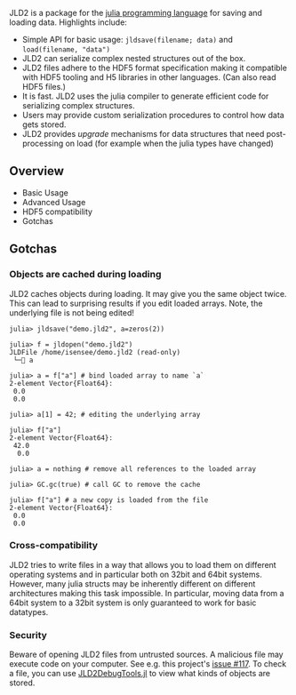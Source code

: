 JLD2 is a package for the [julia programming language](https://julialang.org/) for saving and loading data.
Highlights include:

- Simple API for basic usage: `jldsave(filename; data)` and `load(filename, "data")`
- JLD2 can serialize complex nested structures out of the box.
- JLD2 files adhere to the HDF5 format specification making it compatible with HDF5 tooling
and H5 libraries in other languages. (Can also read HDF5 files.)
- It is fast. JLD2 uses the julia compiler to generate efficient code for serializing complex structures.
- Users may provide custom serialization procedures to control how data gets stored.
- JLD2 provides *upgrade* mechanisms for data structures that need post-processing on load (for example when the julia types have changed) 


## Overview

- Basic Usage
- Advanced Usage
- HDF5 compatibility
- Gotchas


## Gotchas

### Objects are cached during loading
JLD2 caches objects during loading. It may give you the same object twice.
This can lead to surprising results if you edit loaded arrays. Note, the underlying file is not being edited!
```julia-repl
julia> jldsave("demo.jld2", a=zeros(2))

julia> f = jldopen("demo.jld2")
JLDFile /home/isensee/demo.jld2 (read-only)
 └─🔢 a

julia> a = f["a"] # bind loaded array to name `a`
2-element Vector{Float64}:
 0.0
 0.0

julia> a[1] = 42; # editing the underlying array

julia> f["a"]
2-element Vector{Float64}:
 42.0
  0.0

julia> a = nothing # remove all references to the loaded array

julia> GC.gc(true) # call GC to remove the cache

julia> f["a"] # a new copy is loaded from the file
2-element Vector{Float64}:
 0.0
 0.0
```

### Cross-compatibility
JLD2 tries to write files in a way that allows you to load them on different operating systems and in particular both on 32bit and 64bit systems.
However, many julia structs may be inherently different on different architectures making this task impossible.
In particular, moving data from a 64bit system to a 32bit system is only guaranteed to work for basic datatypes.

### Security
Beware of opening JLD2 files from untrusted sources. A malicious file may execute code on your computer. See e.g. this project's [issue #117](https://github.com/JuliaIO/JLD2.jl/issues/117). To check a file, you can use [JLD2DebugTools.jl](https://github.com/JonasIsensee/JLD2DebugTools.jl) to view what kinds of objects are stored.
